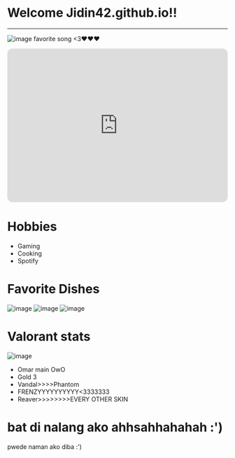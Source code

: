 # Welcome Jidin42.github.io!!
---

![image](https://user-images.githubusercontent.com/118147715/203200842-fea7c373-e36e-4bed-b10b-3a6e7800f022.png) favorite song <3❤❤❤

<iframe style="border-radius:12px" src="https://open.spotify.com/embed/track/0BxE4FqsDD1Ot4YuBXwAPp?utm_source=generator" width="100%" height="352" frameBorder="0" allowfullscreen="" allow="autoplay; clipboard-write; encrypted-media; fullscreen; picture-in-picture" loading="lazy"></iframe>

# Hobbies 
- Gaming
- Cooking
- Spotify

# Favorite Dishes

![image](https://user-images.githubusercontent.com/118147715/203457009-fac868b8-741c-464d-b1af-f6b035886ea5.png)
![image](https://user-images.githubusercontent.com/118147715/203457104-30290b82-76f2-4eaf-a0ae-a80e3062f86f.png)
![image](https://user-images.githubusercontent.com/118147715/203457153-d20de427-b24c-4c3f-9fee-60250f82f242.png)


# Valorant stats 

![image](https://user-images.githubusercontent.com/118147715/203208866-381bce45-fc62-4e7e-8089-8df0adf6a37d.png) 
- Omar main OwO
- Gold 3
- Vandal>>>>Phantom
- FRENZYYYYYYYYYY<3333333
- Reaver>>>>>>>>EVERY OTHER SKIN

# bat di nalang ako ahhsahhahahah :')
pwede naman ako diba :')

